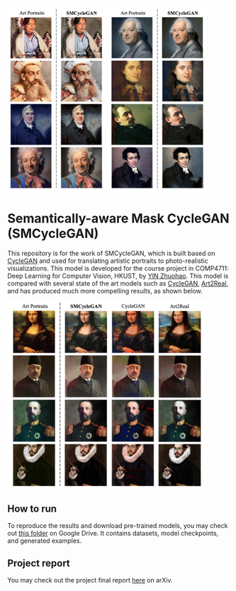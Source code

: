 
<img src="images/More examples.png" alt="" width="450"/>

# Semantically-aware Mask CycleGAN (SMCycleGAN)

This repository is for the work of SMCycleGAN, which is built based on [CycleGAN](https://github.com/junyanz/pytorch-CycleGAN-and-pix2pix) and used for translating artistic portraits to photo-realistic visualizations. This model is developed for the course project in COMP4711: Deep Learning for Computer Vision, HKUST, by [YIN Zhuohao](https://github.com/Thomas-YIN). This model is compared with several state of the art models such as [CycleGAN](https://github.com/junyanz/pytorch-CycleGAN-and-pix2pix), [Art2Real](https://github.com/aimagelab/art2real), and has produced much more compelling results, as shown below.

<img src="images/comparison.png" alt="" width="450"/>

## How to run
To reproduce the results and download pre-trained models, you may check out [this folder](https://drive.google.com/drive/folders/1Q025PjGnAFwQLwl_KoLe-GUT2IqHVN2i?usp=share_link) on Google Drive. It contains datasets, model checkpoints, and generated examples.

## Project report
You may check out the project final report [here](https://arxiv.org/pdf/2306.06577.pdf) on arXiv.
